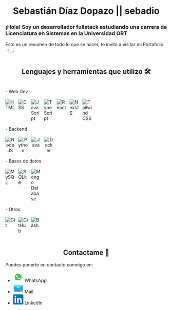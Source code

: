 <h1 align="center">Sebastián Díaz Dopazo || sebadio</h1>

<h3>¡Hola! Soy un desarrollador fullstack estudiando una carrera de Licenciatura en Sistemas en la Universidad ORT</h3>

<p>Esto es un resumen de todo lo que se hacer, te invito a visitar mi <a target="https://sebasdiaz.com">Portafolio</a> 👈🏻.</p>

<div style="display: flex; justify-content: center; gap: 1rem; flex-wrap: wrap; flex-direction: column;">
    <div style="display: flex; justify-content: center; gap: 1rem; flex-wrap: wrap; flex-direction: column;">
        <h2 align="center">Lenguajes y herramientas que utilizo 🛠</h2>
        - Web Dev
        <div>
            <a href="https://developer.mozilla.org/docs/Web/HTML" rel="noreferrer"><img align="left" alt="HTML" width="30px" style="padding-right:10px;" src="https://cdn.jsdelivr.net/gh/devicons/devicon/icons/html5/html5-plain.svg" /></a>
            <a href="https://developer.mozilla.org/docs/Web/CSS" rel="noreferrer"><img align="left" alt="CSS" width="30px" style="padding-right:10px;" src="https://cdn.jsdelivr.net/gh/devicons/devicon/icons/css3/css3-plain.svg" /></a>
            <a href="https://developer.mozilla.org/docs/Web/JavaScript" rel="noreferrer"><img align="left" alt="JavaScript" width="30px" style="padding-right:10px;" src="https://cdn.jsdelivr.net/gh/devicons/devicon/icons/javascript/javascript-plain.svg" /></a>
            <a href="https://www.typescriptlang.org/" rel="noreferrer"><img align="left" alt="TypeScript" width="30px" style="padding-right:10px;" src="https://cdn.jsdelivr.net/gh/devicons/devicon/icons/typescript/typescript-plain.svg" /></a>
            <a href="https://react.dev/" rel="noreferrer"><img align="left" alt="React" width="30px" style="padding-right:10px;" src="https://cdn.jsdelivr.net/gh/devicons/devicon/icons/react/react-original.svg" /></a>
            <a href="https://nextjs.org/" rel="noreferrer"><img align="left" alt="NextJS" width="30px" style="padding-right:10px;" src="https://cdn.jsdelivr.net/gh/devicons/devicon/icons/nextjs/nextjs-original.svg" /></a>
            <a href="https://tailwindcss.com/" rel="noreferrer"><img align="left" alt="Tailwind CSS" width="30px" style="padding-right:10px;" src="https://cdn.jsdelivr.net/gh/devicons/devicon/icons/tailwindcss/tailwindcss-plain.svg" /></a>
        </div>
        - Backend
        <div align="center" >
            <a href="https://nodejs.org/en" rel="noreferrer"><img align="left" alt="NodeJS" width="30px" style="padding-right:10px;" src="https://cdn.jsdelivr.net/gh/devicons/devicon/icons/nodejs/nodejs-original.svg" /></a>
            <a href="https://www.python.org/" rel="noreferrer"><img align="left" alt="Python" width="30px" style="padding-right:10px;" src="https://cdn.jsdelivr.net/gh/devicons/devicon/icons/python/python-plain.svg" /></a>
            <a href="https://www.java.com/" rel="noreferrer"><img align="left" alt="Java" width="30px" style="padding-right:10px;" src="https://cdn.jsdelivr.net/gh/devicons/devicon/icons/java/java-original.svg" /></a>
            <a href="https://www.docker.com/" rel="noreferrer"><img align="left" alt="Docker" width="30px" style="padding-right:10px;" src="https://cdn.jsdelivr.net/gh/devicons/devicon/icons/docker/docker-plain.svg" /></a>
        </div>
        - Bases de datos
        <div>
            <a href="https://www.mysql.com/" rel="noreferrer"><img align="left" alt="MySQL" width="30px" style="padding-right:10px;" src="https://cdn.jsdelivr.net/gh/devicons/devicon/icons/mysql/mysql-plain.svg" /></a>
            <a href="https://www.sqlite.org/" rel="noreferrer"><img align="left" alt="SQLite" width="30px" style="padding-right:10px;" src="https://cdn.jsdelivr.net/gh/devicons/devicon/icons/sqlite/sqlite-original.svg" /></a>
            <a href="https://www.mongodb.com/" rel="noreferrer"><img align="left" alt="Mongo Database" width="30px" style="padding-right:10px;" src="https://cdn.jsdelivr.net/gh/devicons/devicon/icons/mongodb/mongodb-original.svg" /></a>
        </div>
        - Otros
        <div>
            <a href="https://git-scm.com/" rel="noreferrer"><img align="left" alt="Git" width="30px" style="padding-right:10px;" src="https://cdn.jsdelivr.net/gh/devicons/devicon/icons/git/git-original.svg" /></a>
            <a href="https://github.com" rel="noreferrer"><img align="left" alt="GitHub" width="30px" style="padding-right:10px;" src="https://cdn.jsdelivr.net/gh/devicons/devicon/icons/github/github-original.svg" /></a>
            <a href="https://www.gnu.org/software/bash/" rel="noreferrer"><img align="left" alt="Bash" width="30px" style="padding-right:10px;" src="https://cdn.jsdelivr.net/gh/devicons/devicon/icons/bash/bash-original.svg" /></a>
        </div>
    </div>
</div>

<br />

<h2 align="center">Contactame 📲</h2>

Puedes ponerte en contacto conmigo en:

- [![WhatsApp](https://raw.githubusercontent.com/sebadio/sebadio/main/assets/wp.png)](https://wa.me/message/VUGV3ZGKPTZTO1) WhatsApp
- [![Mail](https://raw.githubusercontent.com/sebadio/sebadio/main/assets/mail.png)](mailto:sebastiandiazdopazo@gmail.com) Mail
- [![LinkedIn](https://raw.githubusercontent.com/sebadio/sebadio/main/assets/linkedin.png)](https://www.linkedin.com/in/sebastian-dd/) LinkedIn
